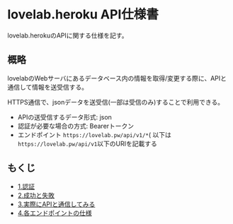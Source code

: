 # lovelab.heroku API仕様書

lovelab.herokuのAPIに関する仕様を記す。

## 概略

lovelabのWebサーバにあるデータベース内の情報を取得/変更する際に、APIと通信して情報を送受信する。

HTTPS通信で、jsonデータを送受信(一部は受信のみ)することで利用できる。

- APIの送受信するデータ形式: json
- 認証が必要な場合の方式: Bearerトークン
- エンドポイント `https://lovelab.pw/api/v1/*`( 以下は`https://lovelab.pw/api/v1`以下のURIを記載する

## もくじ

- [1.認証](auth.md)
- [2.成功と失敗](successAndFail.md)
- [3.実際にAPIと通信してみる](try.md)
- [4.各エンドポイントの仕様](detail/index.md)

